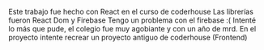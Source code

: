 Este trabajo fue hecho con React en el curso de coderhouse
Las librerías fueron React Dom y Firebase
Tengo un problema con el firebase :( 
Intenté lo más que pude, el colegio fue muy agobiante y con un año de mrd.
En el proyecto intente recrear un proyecto antiguo de coderhouse (Frontend)
